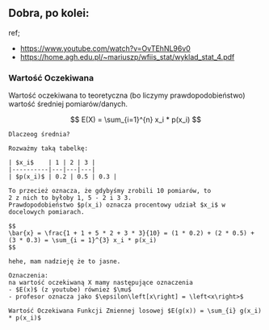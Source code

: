 ## Dobra, po kolei:

ref;
- https://www.youtube.com/watch?v=OvTEhNL96v0
- https://home.agh.edu.pl/~mariuszp/wfiis_stat/wyklad_stat_4.pdf

### Wartość Oczekiwana

Wartość oczekiwana to teoretyczna (bo liczymy prawdopodobieństwo) wartość
średniej pomiarów/danych.

$$
E(X) = \sum_{i=1}^{n} x_i * p(x_i)
$$

```{tip}
Dlaczeog średnia?

Rozważmy taką tabelkę:

| $x_i$    | 1 | 2 | 3 |
|----------|---|---|---|
| $p(x_i)$ | 0.2 | 0.5 | 0.3 |

To przecież oznacza, że gdybyśmy zrobili 10 pomiarów, to 
2 z nich to byłoby 1, 5 - 2 i 3 3.
Prawdopodobieństwo $p(x_i) oznacza procentowy udział $x_i$ w docelowych pomiarach.

$$
\bar{x} = \frac{1 + 1 + 5 * 2 + 3 * 3}{10} = (1 * 0.2) + (2 * 0.5) + (3 * 0.3) = \sum_{i = 1}^{3} x_i * p(x_i)
$$

hehe, mam nadzieję że to jasne.
```

```{note}
Oznaczenia:
na wartość oczekiwaną X mamy następujące oznaczenia
- $E(x)$ (z youtube) również $\mu$
- profesor oznacza jako $\epsilon\left[x\right] = \left<x\right>$
```

```{note}
Wartość Oczekiwana Funkcji Zmiennej losowej $E(g(x)) = \sum_{i} g(x_i) * p(x_i)$
```
